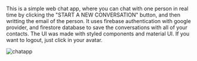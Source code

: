 This is a simple web chat app, where you can chat with one person in real time by clicking the "START A NEW CONVERSATION" button, and then writting the email of the person. It uses firebase authentication with google provider, and firestore database to save the conversations with all of your contacts. The UI was made with styled components and material UI. If you want to logout, just click in your avatar.

![chatapp](https://user-images.githubusercontent.com/84020433/227804248-fb7ce263-765e-4b7c-9619-1d58464b8848.PNG)
